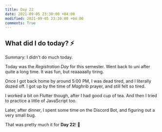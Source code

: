 ```yaml
---
title: Day 22
date: 2021-09-05 23:30:00 +04:00
modified: 2021-09-05 23:30:00 +04:00
comments: True
---
```


## What did I do today? ⚡️

Summary: I didn't do much today.

Today was the *Registration Day* for this semester. Went back to uni after quite a long time. It was fun, but reaaaaally tiring.

Once I got back home by around 5:00 PM, I was dead tired, and I literally dozed off. I got up by the time of *Maghrib* prayer, and still felt so tired.

I worked a bit on Flutter though, after I had good cup of tea. And then I tried to practice a little of JavaScript too.

Later, after dinner, I spent some time on the Discord Bot, and figuring out a very small bug.

That was pretty much it for **Day 22**! 🚀